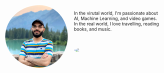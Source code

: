
<div>
  <img src="/image3.jpg" width="200" style="border-radius: 50%; float:left; padding-right: 20px;"/> 
  <br>
  In the virutal world, I'm passionate about AI, Machine Learning, and video games.
  <br>
  In the real world, I love travelling, reading books, and music.
  <br>
  <br>
  <br>
  <br>
</div>
<img src="/resources/instagram.jpg" width="100" style="border-radius: 50%; float:left; padding-right: 20px;"/> 




